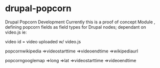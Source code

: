 drupal-popcorn
==============

Drupal Popcorn Development 
Currently this is a proof of concept Module , defining popcorn fields as field types for Drupal nodes;
dependant on video.js
ie:

video id = video uploaded w/ video.js

popcornwikipedia
=>videostarttime
=>videoendtime
=>wikipediaurl

popcorngooglemap
=>long
=>lat
=>videostarttime
=>videoendtime





